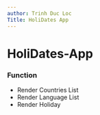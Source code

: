 ```yaml
---
author: Trinh Duc Loc
Title: HoliDates App
---
```


# HoliDates-App

### Function

- Render Countries List
- Render Language List
- Render Holiday

